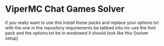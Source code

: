 # ViperMC Chat Games Solver
if you really want to use this install these packs and replace your options.txt with the one in the repository
requirements
be tabbed into mc 
use the font pack and the options.txt
be in windowed
it should look like this
![solver setup]

